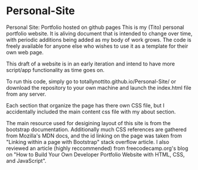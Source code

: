 # Personal-Site

Personal Site: Portfolio hosted on github pages
This is my (Tito) personal portfolio website. It is aliving document that is intended to change over time, with periodic additions being added as my body of work grows. The code is freely available for anyone else who wishes to use it as a template for their own web page.

This draft of a website is in an early iteration and intend to have more script/app functionality as time goes on.

To run this code, simply go to totallynottito.github.io/Personal-Site/ or download the repository to your own machine and launch the index.html file from any server.

Each section that organize the page has there own CSS file, but I accidentally included the main content css file with my about section.

The main resource used for desigining layout of this site is from the bootstrap documentation. Additionally much CSS references are gathered from Mozilla's MDN docs, and the id linking on the page was taken from "Linking within a page with Bootstrap" stack overflow article. I also reviewed an article (highly reccommended) from freecodecamp.org's blog on "How to Build Your Own Developer Portfolio Website with HTML, CSS, and JavaScript".
